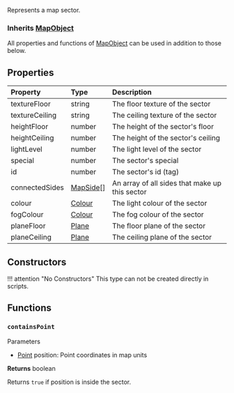 Represents a map sector.

### Inherits <type>[MapObject](MapObject.md)</type>  
All properties and functions of <type>[MapObject](MapObject.md)</type> can be used in addition to those below.

## Properties

| Property | Type | Description |
|:---------|:-----|:------------|
<prop>textureFloor</prop> | <type>string</type> | The floor texture of the sector
<prop>textureCeiling</prop> | <type>string</type> | The ceiling texture of the sector
<prop>heightFloor</prop> | <type>number</type> | The height of the sector's floor
<prop>heightCeiling</prop> | <type>number</type> | The height of the sector's ceiling
<prop>lightLevel</prop> | <type>number</type> | The light level of the sector
<prop>special</prop> | <type>number</type> | The sector's special
<prop>id</prop> | <type>number</type> | The sector's id (tag)
<prop>connectedSides</prop> | <type>[MapSide](MapSide.md)\[\]</type> | An array of all sides that make up this sector
<prop>colour</prop> | <type>[Colour](Colour.md)</type> | The light colour of the sector
<prop>fogColour</prop> | <type>[Colour](Colour.md)</type> | The fog colour of the sector
<prop>planeFloor</prop> | <type>[Plane](Plane.md)</type> | The floor plane of the sector
<prop>planeCeiling</prop> | <type>[Plane](Plane.md)</type> | The ceiling plane of the sector

## Constructors

!!! attention "No Constructors"
    This type can not be created directly in scripts.

## Functions

### `containsPoint`

<listhead>Parameters</listhead>

* <type>[Point](Point.md)</type> <arg>position</arg>: Point coordinates in map units

**Returns** <type>boolean</type>

Returns `true` if <arg>position</arg> is inside the sector.
